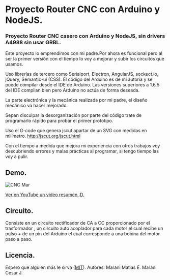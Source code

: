 # Proyecto Router CNC con Arduino y NodeJS.
### Proyecto Router CNC casero con Arduino y NodeJS, sin drivers A4988 sin usar GRBL.

Este proyecto lo emprendimos con mi padre.Por ahora es funcional pero al ser la primer versión con el tiempo lo voy a mejorar y subir los circuitos que usamos.

Uso librerías de tercero como Serialport, Electron, AngularJS, sockect.io, jQuery, Semantic-ui (CSS).
El código del Arduino es de mi autoría y se puede compilar desde el IDE de Arduino. Las versiones superiores a 1.6.5 del IDE compilan bien pero Arduino  no actúa de forma deseada.

La parte electrónica y la mecánica realizada por mi padre, el diseño mecánico va hacer mejorado.

Sepan disculpar la desorganización por parte del código trate de programarlo rápido para probar el primer prototipo.

Uso el G-code que genera jscut apartar de un SVG  con medidas en milímetro. http://jscut.org/jscut.html

Con el tiempo a medida que mejora mi experiencia con otros trabajos voy descubriendo errores y malas prácticas al programar, si tengo tiempo las voy a pulir.

## Demo.
![CNC Mar](https://github.com/MaraniMatias/router-cnc-nodejs-arduino/blob/dev/cnc-arduino-nodejs.jpg)

[Ver en YouTube un video resumen :D.](https://youtu.be/3uy0TsIahks)

## Circuito.
Consiste en un circuito rectificador de CA a CC proporcionado por el trasformador , un circuito auto acoplador para cada motor el cual recibe un pulso + de un pin del Arduino el cual corresponde a una bobina del motor paso a paso.

## Licencia.
Espero que alguien más le sirva  ([MIT](http://opensource.org/licenses/mit-license.php)).
Autores:
Marani Matias E.
Marani Cesar J.

